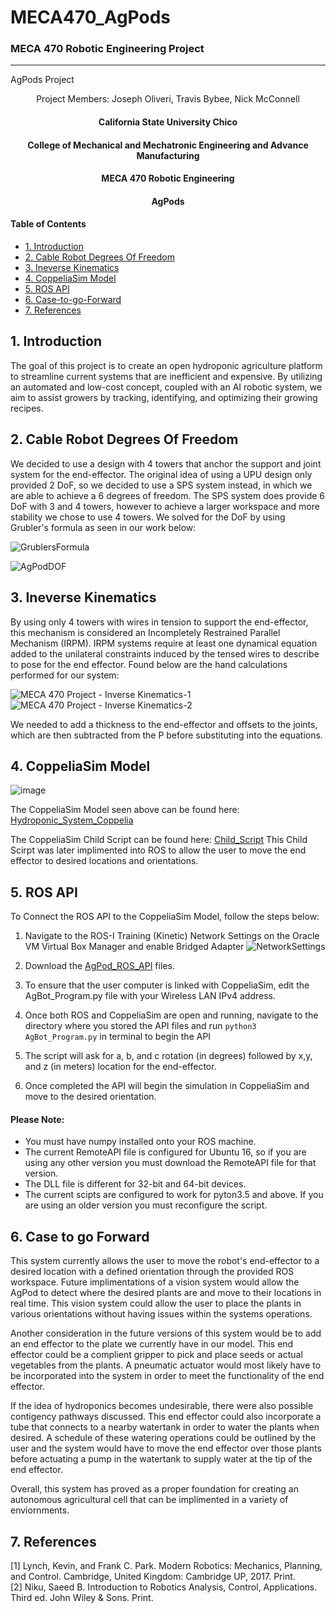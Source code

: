 # MECA470_AgPods
### MECA 470 Robotic Engineering Project
----------------------------------------------------------------------------------

AgPods Project
<p align = "center">
  Project Members:
  Joseph Oliveri,
  Travis Bybee,
  Nick McConnell
  </p>
  
  <center>
   <h4> California State University Chico</h4>
   <h4> College of Mechanical and Mechatronic Engineering and Advance Manufacturing</h4> 
   <h4> MECA 470 Robotic Engineering</h4> 
   <h4> AgPods</h4> 
</center>

#### Table of Contents
- [1. Introduction](#1-Introduction)
- [2. Cable Robot Degrees Of Freedom](#2-Cable-Robot-Degrees-Of-Freedom)
- [3. Ineverse Kinematics](#3-Ineverse-Kinematics) 
- [4. CoppeliaSim Model](#4-CoppeliaSim-Model)
- [5. ROS API](#5-ROS-API)
- [6. Case-to-go-Forward](#6-Case-to-go-Forward)
- [7. References](#7-References)

## 1. Introduction 
The goal of this project is to create an open hydroponic agriculture platform to streamline current systems that are inefficient and expensive. By utilizing an automated and low-cost concept, coupled with an AI robotic system, we aim to assist growers by tracking, identifying, and optimizing their growing recipes.

## 2. Cable Robot Degrees Of Freedom

We decided to use a design with 4 towers that anchor the support and joint system for the end-effector. The original idea of using a UPU design only provided 2 DoF, so we decided to use a SPS system instead, in which we are able to achieve a 6 degrees of freedom. The SPS system does provide 6 DoF with 3 and 4 towers, however to achieve a larger workspace and more stability we chose to use 4 towers. We solved for the DoF by using Grubler's formula as seen in our work below:

![GrublersFormula](https://user-images.githubusercontent.com/60329920/102401463-36172f00-3f98-11eb-9b34-4a9785f08670.JPG)
 
![AgPodDOF](https://user-images.githubusercontent.com/60329920/102401546-5cd56580-3f98-11eb-9ea6-af8ae86648e0.JPG)

## 3. Ineverse Kinematics

By using only 4 towers with wires in tension to support the end-effector, this mechanism is considered an Incompletely Restrained Parallel Mechanism (IRPM). IRPM systems require at least one dynamical equation added to the unilateral constraints induced by the tensed wires to describe to pose for the end effector. Found below are the hand calculations performed for our system:

![MECA 470 Project - Inverse Kinematics-1](https://user-images.githubusercontent.com/60329920/102404500-aa53d180-3f9c-11eb-8c30-c0b7489ccff2.jpg)
![MECA 470 Project - Inverse Kinematics-2](https://user-images.githubusercontent.com/60329920/102404512-acb62b80-3f9c-11eb-80f2-5be438a3e657.jpg)

We needed to add a thickness to the end-effector and offsets to the joints, which are then subtracted from the P before substituting into the equations.

## 4. CoppeliaSim Model
![image](https://user-images.githubusercontent.com/73966901/102735302-e5d10180-42f6-11eb-8e24-fbed19d97bc0.png)

The CoppeliaSim Model seen above can be found here: 
[Hydroponic_System_Coppelia](https://github.com/Tebybee8/MECA470_AgPods/blob/main/V5_Hydroponics_System_Coppelia(Squared_Base).ttt)

The CoppeliaSim Child Script can be found here:
[Child_Script](https://github.com/Tebybee8/MECA470_AgPods/blob/main/ChildScript.lua)
This Child Scirpt was later implimented into ROS to allow the user to move the end effector to desired locations and orientations.

## 5. ROS API

To Connect the ROS API to the CoppeliaSim Model, follow the steps below:

1. Navigate to the ROS-I Training (Kinetic) Network Settings on the Oracle VM Virtual Box Manager and enable Bridged Adapter
![NetworkSettings](https://user-images.githubusercontent.com/60329920/102727348-10609180-42da-11eb-8d13-91a7b455356e.JPG)

2. Download the [AgPod_ROS_API](https://github.com/Tebybee8/MECA470_AgPods/blob/main/AgPod_ROS_API.zip) files.

3. To ensure that the user computer is linked with CoppeliaSim, edit the AgBot_Program.py file with your Wireless LAN IPv4 address.

4. Once both ROS and CoppeliaSim are open and running, navigate to the directory where you stored the API files and run `python3 AgBot_Program.py` in terminal to begin the API

5. The script will ask for a, b, and c rotation (in degrees) followed by x,y, and z (in meters) location for the end-effector.

6. Once completed the API will begin the simulation in CoppeliaSim and move to the desired orientation.

#### Please Note: 
- You must have numpy installed onto your ROS machine.
- The current RemoteAPI file is configured for Ubuntu 16, so if you are using any other version you must download the RemoteAPI file for that version.
- The DLL file is different for 32-bit and 64-bit devices.
- The current scipts are configured to work for pyton3.5 and above. If you are using an older version you must reconfigure the script.
   
## 6. Case to go Forward

This system currently allows the user to move the robot's end-effector to a desired location with a defined orientation through the provided ROS workspace. Future implimentations of a vision system would allow the AgPod to detect where the desired plants are and move to their locations in real time. This vision system could allow the user to place the plants in various orientations without having issues within the systems operations. 

Another consideration in the future versions of this system would be to add an end effector to the plate we currently have in our model. This end effector could be a complient gripper to pick and place seeds or actual vegetables from the plants. A pneumatic actuator would most likely have to be incorporated into the system in order to meet the functionality of the end effector. 

If the idea of hydroponics becomes undesirable, there were also possible contigency pathways discussed. This end effector could also incorporate a tube that connects to a nearby watertank in order to water the plants when desired. A schedule of these watering operations could be outlined by the user and the system would have to move the end effector over those plants before actuating a pump in the watertank to supply water at the tip of the end effector. 

Overall, this system has proved as a proper foundation for creating an autonomous agricultural cell that can be implimented in a variety of enviornments.

## 7. References
[1] Lynch, Kevin, and Frank C. Park. Modern Robotics: Mechanics, Planning, and Control. Cambridge, United Kingdom: Cambridge UP, 2017. Print.  
[2] Niku, Saeed B. Introduction to Robotics Analysis, Control, Applications. Third ed. John Wiley &amp; Sons. Print.  
